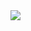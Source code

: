 <img src="https://capsule-render.vercel.app/api?type=venom&color=blue&height=300&section=header&text=YuJeong%20Kim&fontSize=90" />
